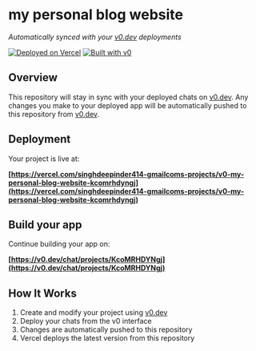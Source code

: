 # my personal blog website

*Automatically synced with your [v0.dev](https://v0.dev) deployments*

[![Deployed on Vercel](https://img.shields.io/badge/Deployed%20on-Vercel-black?style=for-the-badge&logo=vercel)](https://vercel.com/singhdeepinder414-gmailcoms-projects/v0-my-personal-blog-website-kcomrhdyngj)
[![Built with v0](https://img.shields.io/badge/Built%20with-v0.dev-black?style=for-the-badge)](https://v0.dev/chat/projects/KcoMRHDYNgj)

## Overview

This repository will stay in sync with your deployed chats on [v0.dev](https://v0.dev).
Any changes you make to your deployed app will be automatically pushed to this repository from [v0.dev](https://v0.dev).

## Deployment

Your project is live at:

**[https://vercel.com/singhdeepinder414-gmailcoms-projects/v0-my-personal-blog-website-kcomrhdyngj](https://vercel.com/singhdeepinder414-gmailcoms-projects/v0-my-personal-blog-website-kcomrhdyngj)**

## Build your app

Continue building your app on:

**[https://v0.dev/chat/projects/KcoMRHDYNgj](https://v0.dev/chat/projects/KcoMRHDYNgj)**

## How It Works

1. Create and modify your project using [v0.dev](https://v0.dev)
2. Deploy your chats from the v0 interface
3. Changes are automatically pushed to this repository
4. Vercel deploys the latest version from this repository